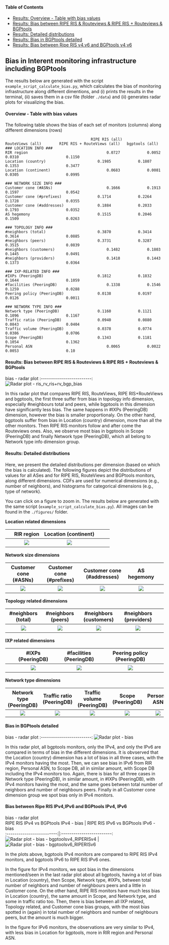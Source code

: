 #### Table of Contents  
- [Results: Overview - Table with bias values](#Overview-Table-with-bias-values)  
- [Results: Bias between RIPE RIS & Routeviews & RIPE RIS + Routeviews & BGPtools](#ris_rv_ris+rv_bgp-bias)
- [Results: Detailed distributions](#results-detailed-distributions)
- [Results: Bias in BGPtools detailed](#bgp-detailed-bias)
- [Results: Bias between Ripe RIS v4,v6 and BGPtools v4,v6](#risv4v6-bgpv4v6-bias)

## Bias in Interent monitoring infrastructure including BGPtools
The results below are generated with the script `example_script_calculate_bias.py`, which calculates the bias of monitoring infrastructure along different dimentions, and (i) prints the results in the terminal, (ii) saves them in a csv file (folder `./data`) and (ii) generates radar plots for visualizing the bias.

#### Overview - Table with bias values 
The following table shows the bias of each set of monitors (columns) along different dimensions (rows)
```
                                      RIPE RIS (all)          RouteViews (all)        RIPE RIS + RouteViews (all)   bgptools (all)
### LOCATION INFO ###
RIR region                                   0.0727	           0.0052	              0.0310	                 0.1150
Location (country)	                     0.1985	           0.1807	              0.1353	                 0.3477
Location (continent)	                     0.0683	           0.0081	              0.0305	                 0.0995

### NETWORK SIZE INFO ### 
Customer cone (#ASNs)	                     0.1666	           0.1913	              0.1597	                 0.0542
Customer cone (#prefixes)	             0.1714	           0.2264	              0.1728	                 0.0355
Customer cone (#addresses)	             0.1884	           0.2033	              0.1793	                 0.0352
AS hegemony	                             0.1515	           0.2046	              0.1509	                 0.0263

### TOPOLOGY INFO ###
#neighbors (total)	                     0.3870	           0.3414	              0.3614	                 0.0885
#neighbors (peers)	                     0.3731	           0.3287	              0.3515	                 0.0839
#neighbors (customers)	                     0.1482	           0.1803	              0.1445                     0.0491
#neighbors (providers)	                     0.1418	           0.1443	              0.1373	                 0.0364
 
### IXP-RELATED INFO ###
#IXPs (PeeringDB)	                     0.1812	           0.1832	              0.1644	                 0.1059             
#facilities (PeeringDB)	                     0.1338	           0.1546	              0.1259	                 0.0288
Peering policy (PeeringDB)	             0.0138	           0.0197	              0.0126	                 0.0011

### NETWORK TYPE INFO ###
Network type (PeeringDB)	             0.1160	           0.1121	              0.1096	                 0.1167
Traffic ratio (PeeringDB)	             0.0940	           0.0880	              0.0843	                 0.0404
Traffic volume (PeeringDB)	             0.0378	           0.0774	              0.0386	                 0.0706  
Scope (PeeringDB)	                     0.1343	           0.1181	              0.1054	                 0.1362
Personal ASN	                             0.0065	           0.0022	              0.0053	                 0.10

```



#### Results: Bias between RIPE RIS & Routeviews & RIPE RIS + Routeviews & BGPtools

bias - radar plot
:-------------------------:
![Radar plot - ris_rv_ris+rv_bgp_bias](./figures/fig_radar_RIPERIS_RV_RIPERIS+RV_bgptools.png?raw=true) 

In this radar plot that compares RIPE RIS, RouteViews, RIPE RIS+RouteViews and bgptools, the first three suffer from bias in topology info dimension, especially #neighbours total and peers, while bgptools in this dimension have significantly less bias. The same happens in #IXPs (PeeringDB) dimension, however the bias is smaller proportionaly. 
On the other hand, bgptools suffer from bias in Location (country) dimension, more than all the other monitors. Then RIPE RIS monitors follow and after come the Routeviews ones. Also, we observe most bias in bgptools in Scope (PeeringDB) and finally Network type (PeeringDB), which all belong to Network type info dimension group. 

#### Results: Detailed distributions

Here, we present the detailed distributions per dimension (based on which the bias is calculated). The following figures depict the distributions of values for all ASes and for RIPE RIS, RouteViews and BGPtools monitors, along different dimensions. CDFs are used for numerical dimensions (e.g., number of neighbors), and histograms for categorical dimensions (e.g., type of network).

You can click on a figure to zoom in. The results below are generated with the same script (``example_script_calculate_bias.py``). All images can be found in the `./figures/` folder.  

**Location related dimensions**

&nbsp;|RIR region|Location (continent)|&nbsp;| &nbsp;
:---:|:---:|:---:|:---:|:---:
&nbsp; |![](./figures/Fig_Histogram_AS_rank_source.png?raw=true)| ![](./figures/Fig_Histogram_AS_rank_continent.png?raw=true)|&nbsp;|&nbsp;


**Network size dimensions**

Customer cone (#ASNs) | Customer cone (#prefixes) | Customer cone (#addresses) | AS hegemony | &nbsp;
:---:|:---:|:---:|:---:|:---:
![](./figures/Fig_CDF_AS_rank_numberAsns.png?raw=true)|![](./figures/Fig_CDF_AS_rank_numberPrefixes.png?raw=true)|![](./figures/Fig_CDF_AS_rank_numberAddresses.png?raw=true)|![](./figures/Fig_CDF_AS_hegemony.png?raw=true)|&nbsp;


**Topology related dimensions**

#neighbors (total)|#neighbors (peers)|#neighbors (customers)|#neighbors (providers)|&nbsp;
:---:|:---:|:---:|:---:|:---:
![](./figures/Fig_CDF_AS_rank_total.png?raw=true)|![](./figures/Fig_CDF_AS_rank_peer.png?raw=true)|![](./figures/Fig_CDF_AS_rank_customer.png?raw=true)|![](./figures/Fig_CDF_AS_rank_provider.png?raw=true)|&nbsp;


**IXP related dimensions**

&nbsp;|#IXPs (PeeringDB)|#facilities (PeeringDB)|Peering policy (PeeringDB)|&nbsp;
:---:|:---:|:---:|:---:|:---:
&nbsp;|![](./figures/Fig_CDF_peeringDB_ix_count.png?raw=true)|![](./figures/Fig_CDF_peeringDB_fac_count.png?raw=true)|![](./figures/Fig_Histogram_peeringDB_policy_general.png?raw=true)|&nbsp;


**Network type dimensions**

Network type (PeeringDB)|Traffic ratio (PeeringDB)|Traffic volume (PeeringDB)|Scope (PeeringDB)|Personal ASN
:---:|:---:|:---:|:---:|:---:
![](./figures/Fig_Histogram_peeringDB_info_type.png?raw=true)|![](./figures/Fig_Histogram_peeringDB_info_ratio.png?raw=true)|![](./figures/Fig_Histogram_peeringDB_info_traffic.png?raw=true)|![](./figures/Fig_Histogram_peeringDB_info_scope.png?raw=true)|![](./figures/Fig_Histogram_is_personal_AS.png?raw=true)


#### Bias in BGPtools detailed

bias - radar plot
:-------------------------:
![Radar plot - bias](./figures/fig_radar_bgptools.png?raw=true) 

In this radar plot, all bgptools monitors, only the IPv4, and only the IPv6 are compared in terms of bias in the different dimensions. It is obvserved that the Location (country) dimension has a lot of bias in all three cases, with the IPv4 monitors having the most. Then, we can see bias in IPv6 from RIR region, Personal ASN, to Scope DB, all in similar amount, with Scope DB including the IPv4 monitors too. Again, there is bias for all three cases in Network type (PeeringDB), in similar amount, in #IXPs (PeeringDB), with IPv4 monitors having the most, and the same goes between total number of neighbors and number of neighbours peers. Finally in all Customer cone dimension group we spot bias only in IPv4 monitors.

#### Bias between Ripe RIS IPv4,IPv6 and BGPtools IPv4, IPv6

bias - radar plot      
RIPE RIS IPv4 vs BGPtools IPv4 - bias            |  RIPE RIS IPv6 vs BGPtools IPv6 - bias  
:-------------------------:|:-------------------------:
![Radar plot - bias - bgptoolsv4_RIPERISv4](./figures/fig_radar_bgptoolsv4_RIPERISv4.png?raw=true)  |  ![Radar plot - bias - bgptoolsv6_RIPERISv6](./figures/fig_radar_bgptoolsv6_RIPERISv6.png?raw=true)

In the plots above, bgptools IPv4 monitors are compared to RIPE RIS IPv4 monitors, and bgptools IPv6 to RIPE RIS IPv6 ones.

In the figure for IPv4 monitors, we spot bias in the dimensions mentioned/seen in the last radar plot about all bgptools, having a lot of bias in Location (country), then Scope, Network type, #IXPs, between total number of neighbors and number of neighbours peers and a little in Customer cone. 
On the other hand, RIPE RIS monitors have much less bias in Location (country), the same amount in Scope, and Network type, and some in traffic ratio too. Then, there is bias between all IXP related, Topology related, and Customer cone bias groups, with the most bias spotted in (again) in total number of neighbors and number of neighbours peers, but the amount is much bigger.

In the figure for IPv6 monitors, the observations are very similar to IPv4, with less bias in Location for bgptools, more in RIR region and Personal ASN.  


